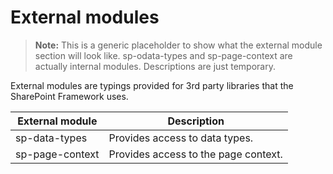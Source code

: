 # External modules

>**Note:** This is a generic placeholder to show what the external module section will look like. sp-odata-types and sp-page-context are actually internal modules. Descriptions are just temporary.

External modules are typings provided for 3rd party libraries that the SharePoint Framework uses.

| External module   | Description                                             |
|-------------------|---------------------------------------------------------|
| sp-data-types     | Provides access to data types.                          |
| sp-page-context   | Provides access to the page context.                    |

